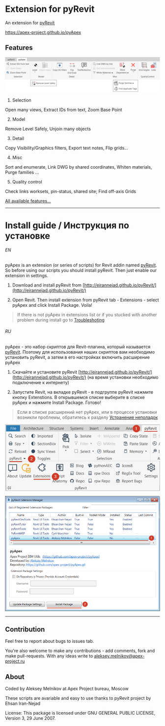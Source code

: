 # Extension for pyRevit 

An extension for [pyRevit](http://eirannejad.github.io/pyRevit/)

https://apex-project.github.io/pyApex

## Features

![pyApex](https://raw.githubusercontent.com/apex-project/pyApex/gh-pages/assets/img/pyApex_buttons.png)

1. Selection

Open many views, Extract IDs from text, Zoom Base Point

2. Model

Remove Level Safely, Unjoin many objects

3. Detail

Copy Visibility/Graphics filters, Export text notes, Flip grids...

4. Misc

Sort and enumerate, Link DWG by shared coordinates, Whiten materials, Purge families ...

5. Quality control

Check links worksets, pin-status, shared site; Find off-axis Grids

[All available features...](https://apex-project.github.io/pyApex/help)

---

# Install guide / Инструкция по установке

###### EN

pyApex is an extension (or series of scripts) for Revit addin named [pyRevit](http://eirannejad.github.io/pyRevit/). So before using our scripts you should install pyRevit. Then just enable our extension in settings.

1. Download and install pyRevit from [http://eirannejad.github.io/pyRevit/](http://eirannejad.github.io/pyRevit/)

2. Open Revit. Then install extension from pyRevit tab - Extensions - select pyApex and click Install Package. Voila!

> If there is not pyApex in extensions list or if you stucked with another problem during install go to [Troubleshoting](#troubleshooting)

###### RU

pyApex - это набор скриптов для Revit-плагина, который называется [pyRevit](http://eirannejad.github.io/pyRevit/). Поэтому для использования наших скриптов вам необходимо установить pyRevit, а затем в его настройках включить расширение pyApex

1. Скачайте и установите pyRevit [http://eirannejad.github.io/pyRevit/](http://eirannejad.github.io/pyRevit/) (на время установки необходимо подключение к интернету)

2. Запустите Revit, на вкладке pyRevit - в подгруппе pyRevit нажмите кнопку Extenstions. В открывшемся списке выберите в списке pyApex и нажмите Install Package. Готово!

> Если в списке расширений нет pyApex, или в процессе установки возникли проблемы, обратитесь к разделу [Устранение неполадок](#устранение-неполадок)


![Extensions button](https://raw.githubusercontent.com/apex-project/pyApex/gh-pages/assets/img/pyrevit_extensions_button.png)

![Extensions window](https://raw.githubusercontent.com/apex-project/pyApex/gh-pages/assets/img/pyrevit_extensions_window.png)

---

## Contribution

Feel free to report about bugs to issues tab. 

You're also welcome to make any contributions - add comments, fork and make pull-requests. With any ideas write to aleksey.melnikov@apex-project.ru


## About

Coded by Aleksey Melnikov at Apex Project bureau, Moscow

These scripts are avariable and easy to use thanks to pyRevit project by Ehsan Iran-Nejad

License: This package is licensed under GNU GENERAL PUBLIC LICENSE, Version 3, 29 June 2007.
